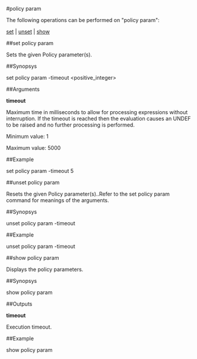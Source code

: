 #policy param

The following operations can be performed on "policy param":


[set](#set-policy-param) | [unset](#unset-policy-param) | [show](#show-policy-param)

##set policy param

Sets the given Policy parameter(s).


##Synopsys

set policy param -timeout &lt;positive_integer>


##Arguments

<b>timeout</b>
Maximum time in milliseconds to allow for processing expressions without interruption. If the timeout is reached then the evaluation causes an UNDEF to be raised and no further processing is performed.
Minimum value: 1
Maximum value: 5000



##Example

set policy param -timeout 5

##unset policy param

Resets the given Policy parameter(s)..Refer to the set policy param command for meanings of the arguments.


##Synopsys

unset policy param -timeout


##Example

unset policy param -timeout

##show policy param

Displays the policy parameters.


##Synopsys

show policy param


##Outputs

<b>timeout</b>
Execution timeout.



##Example

show policy param

